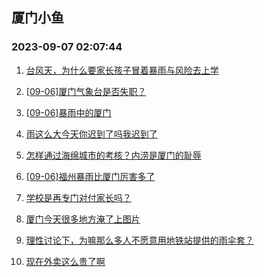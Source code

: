 ## 厦门小鱼 
### 2023-09-07 02:07:44

1. [台风天，为什么要家长孩子冒着暴雨与风险去上学](http://bbs.xmfish.com/read-htm-tid-18067000.html)

2. [[09-06]厦门气象台是否失职？](http://bbs.xmfish.com/read-htm-tid-18066988.html)

3. [[09-06]暴雨中的厦门](http://bbs.xmfish.com/read-htm-tid-18066987.html)

4. [雨这么大今天你迟到了吗我迟到了](http://bbs.xmfish.com/read-htm-tid-18067007.html)

5. [怎样通过海绵城市的考核？内涝是厦门的耻辱](http://bbs.xmfish.com/read-htm-tid-18067008.html)

6. [[09-06]福州暴雨比厦门厉害多了](http://bbs.xmfish.com/read-htm-tid-18067002.html)

7. [学校是再专门对付家长吗？](http://bbs.xmfish.com/read-htm-tid-18067124.html)

8. [厦门今天很多地方淹了上图片](http://bbs.xmfish.com/read-htm-tid-18067222.html)

9. [理性讨论下，为嘛那么多人不愿意用地铁站提供的雨伞套？](http://bbs.xmfish.com/read-htm-tid-18067040.html)

10. [现在外卖这么贵了啊](http://bbs.xmfish.com/read-htm-tid-18067139.html)

